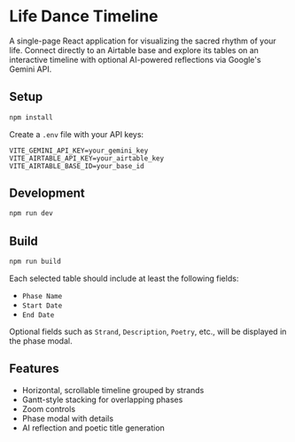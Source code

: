 # Life Dance Timeline

A single-page React application for visualizing the sacred rhythm of your life. Connect directly to an Airtable base and explore its tables on an interactive timeline with optional AI-powered reflections via Google's Gemini API.

## Setup

```bash
npm install
```

Create a `.env` file with your API keys:

```
VITE_GEMINI_API_KEY=your_gemini_key
VITE_AIRTABLE_API_KEY=your_airtable_key
VITE_AIRTABLE_BASE_ID=your_base_id
```

## Development

```bash
npm run dev
```

## Build

```bash
npm run build
```


Each selected table should include at least the following fields:

- `Phase Name`
- `Start Date`
- `End Date`

Optional fields such as `Strand`, `Description`, `Poetry`, etc., will be displayed in the phase modal.

## Features

- Horizontal, scrollable timeline grouped by strands
- Gantt-style stacking for overlapping phases
- Zoom controls
- Phase modal with details
- AI reflection and poetic title generation
